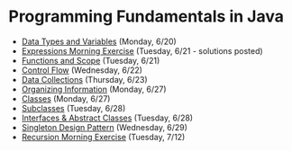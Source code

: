 # Programming Fundamentals in Java

- [Data Types and Variables](https://github.com/ga-adi-nyc/Course-Materials/tree/master/lessons/programming-fundamentals-in-java/data-types-and-variables) (Monday, 6/20)
- [Expressions Morning Exercise](https://github.com/ga-adi-nyc/Course-Materials/tree/master/lessons/programming-fundamentals-in-java/expressions-morning-exercise) (Tuesday, 6/21 - solutions posted)
- [Functions and Scope](https://github.com/ga-adi-nyc/Course-Materials/tree/master/lessons/programming-fundamentals-in-java/functions-and-scope) (Tuesday, 6/21)
- [Control Flow](https://github.com/ga-adi-nyc/Course-Materials/tree/master/lessons/programming-fundamentals-in-java/control-flow) (Wednesday, 6/22)
- [Data Collections](https://github.com/ga-adi-nyc/Course-Materials/tree/master/lessons/programming-fundamentals-in-java/data-collections-lesson) (Thursday, 6/23)
- [Organizing Information](https://github.com/ga-adi-nyc/Course-Materials/tree/master/lessons/programming-fundamentals-in-java/organizing-info-lesson) (Monday, 6/27)
- [Classes](https://github.com/ga-adi-nyc/Course-Materials/tree/master/lessons/programming-fundamentals-in-java/classes-lesson) (Monday, 6/27)
- [Subclasses](https://github.com/ga-adi-nyc/Course-Materials/tree/master/lessons/programming-fundamentals-in-java/subclasses-lesson) (Tuesday, 6/28)
- [Interfaces & Abstract Classes](https://github.com/ga-adi-nyc/Course-Materials/tree/master/lessons/programming-fundamentals-in-java/interfaces-and-abstract-classes-lesson) (Tuesday, 6/28)
- [Singleton Design Pattern](https://github.com/ga-adi-nyc/Course-Materials/tree/master/lessons/programming-fundamentals-in-java/singleton-design-pattern) (Wednesday, 6/29)
- [Recursion Morning Exercise](https://github.com/ga-adi-nyc/Course-Materials/blob/master/lessons/computer-science-and-interview-prep/whiteboard-morning-exercise2/solutions.md) (Tuesday, 7/12)
